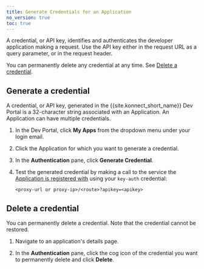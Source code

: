 ```yaml
---
title: Generate Credentials for an Application
no_version: true
toc: true
---
```


A credential, or API key, identifies and authenticates the developer application making a request. Use the API key either in the request URL as a query parameter, or in the request header. 

You can permanently delete any credential at any time. See [Delete a credential](#delete-a-credential). 

## Generate a credential

A credential, or API key, generated in the {{site.konnect_short_name}} Dev Portal is a 32-character string associated with an Application. An Application can have multiple credentials. 

1. In the Dev Portal, click **My Apps** from the dropdown menu under your login email.

2. Click the Application for which you want to generate a credential.

3. In the **Authentication** pane, click **Generate Credential**.

4. Test the generated credential by making a call to the service the
   [Application is registered with](/konnect/dev-portal/developers/dev-reg-app-service)
   using your `key-auth` credential:

   ```
   <proxy-url or proxy-ip>/<route>?apikey=<apikey>
   ```

## Delete a credential

You can permanently delete a credential. Note that the credential cannot be restored. 

1. Navigate to an application's details page.

2. In the **Authentication** pane, click the cog icon of the credential you want to permanently delete and click **Delete**. 
